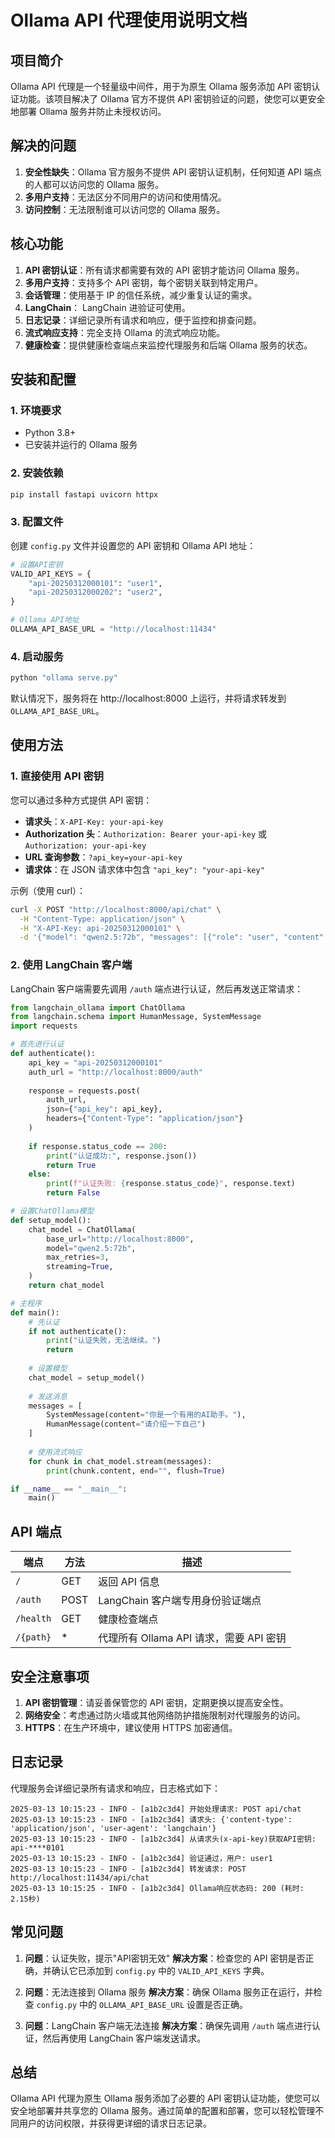 # Ollama API 代理使用说明文档

## 项目简介

Ollama API 代理是一个轻量级中间件，用于为原生 Ollama 服务添加 API 密钥认证功能。该项目解决了 Ollama 官方不提供 API 密钥验证的问题，使您可以更安全地部署 Ollama 服务并防止未授权访问。

## 解决的问题

1. **安全性缺失**：Ollama 官方服务不提供 API 密钥认证机制，任何知道 API 端点的人都可以访问您的 Ollama 服务。
2. **多用户支持**：无法区分不同用户的访问和使用情况。
3. **访问控制**：无法限制谁可以访问您的 Ollama 服务。

## 核心功能

1. **API 密钥认证**：所有请求都需要有效的 API 密钥才能访问 Ollama 服务。
2. **多用户支持**：支持多个 API 密钥，每个密钥关联到特定用户。
3. **会话管理**：使用基于 IP 的信任系统，减少重复认证的需求。
4. **LangChain**： LangChain 进验证可使用。
5. **日志记录**：详细记录所有请求和响应，便于监控和排查问题。
6. **流式响应支持**：完全支持 Ollama 的流式响应功能。
7. **健康检查**：提供健康检查端点来监控代理服务和后端 Ollama 服务的状态。

## 安装和配置

### 1. 环境要求

- Python 3.8+
- 已安装并运行的 Ollama 服务

### 2. 安装依赖

```bash
pip install fastapi uvicorn httpx
```

### 3. 配置文件

创建 `config.py` 文件并设置您的 API 密钥和 Ollama API 地址：

```python
# 设置API密钥
VALID_API_KEYS = {
    "api-20250312000101": "user1",
    "api-20250312000202": "user2",
}

# Ollama API地址
OLLAMA_API_BASE_URL = "http://localhost:11434"
```

### 4. 启动服务

```bash
python "ollama serve.py"
```

默认情况下，服务将在 http://localhost:8000 上运行，并将请求转发到 `OLLAMA_API_BASE_URL`。

## 使用方法

### 1. 直接使用 API 密钥

您可以通过多种方式提供 API 密钥：

- **请求头**：`X-API-Key: your-api-key`
- **Authorization 头**：`Authorization: Bearer your-api-key` 或 `Authorization: your-api-key`
- **URL 查询参数**：`?api_key=your-api-key`
- **请求体**：在 JSON 请求体中包含 `"api_key": "your-api-key"`

示例（使用 curl）：

```bash
curl -X POST "http://localhost:8000/api/chat" \
  -H "Content-Type: application/json" \
  -H "X-API-Key: api-20250312000101" \
  -d '{"model": "qwen2.5:72b", "messages": [{"role": "user", "content": "你好"}], "stream": true}'
```

### 2. 使用 LangChain 客户端

LangChain 客户端需要先调用 `/auth` 端点进行认证，然后再发送正常请求：

```python
from langchain_ollama import ChatOllama
from langchain.schema import HumanMessage, SystemMessage
import requests

# 首先进行认证
def authenticate():
    api_key = "api-20250312000101"
    auth_url = "http://localhost:8000/auth"
    
    response = requests.post(
        auth_url,
        json={"api_key": api_key},
        headers={"Content-Type": "application/json"}
    )
    
    if response.status_code == 200:
        print("认证成功:", response.json())
        return True
    else:
        print(f"认证失败: {response.status_code}", response.text)
        return False

# 设置ChatOllama模型
def setup_model():
    chat_model = ChatOllama(
        base_url="http://localhost:8000",
        model="qwen2.5:72b",
        max_retries=3,
        streaming=True,
    )
    return chat_model

# 主程序
def main():
    # 先认证
    if not authenticate():
        print("认证失败，无法继续。")
        return
    
    # 设置模型
    chat_model = setup_model()
    
    # 发送消息
    messages = [
        SystemMessage(content="你是一个有用的AI助手。"),
        HumanMessage(content="请介绍一下自己")
    ]
    
    # 使用流式响应
    for chunk in chat_model.stream(messages):
        print(chunk.content, end="", flush=True)

if __name__ == "__main__":
    main()
```

## API 端点

| 端点 | 方法 | 描述 |
|------|------|------|
| `/` | GET | 返回 API 信息 |
| `/auth` | POST | LangChain 客户端专用身份验证端点 |
| `/health` | GET | 健康检查端点 |
| `/{path}` | * | 代理所有 Ollama API 请求，需要 API 密钥 |

## 安全注意事项

1. **API 密钥管理**：请妥善保管您的 API 密钥，定期更换以提高安全性。
2. **网络安全**：考虑通过防火墙或其他网络防护措施限制对代理服务的访问。
3. **HTTPS**：在生产环境中，建议使用 HTTPS 加密通信。

## 日志记录

代理服务会详细记录所有请求和响应，日志格式如下：

```
2025-03-13 10:15:23 - INFO - [a1b2c3d4] 开始处理请求: POST api/chat
2025-03-13 10:15:23 - INFO - [a1b2c3d4] 请求头: {'content-type': 'application/json', 'user-agent': 'langchain'}
2025-03-13 10:15:23 - INFO - [a1b2c3d4] 从请求头(x-api-key)获取API密钥: api-****0101
2025-03-13 10:15:23 - INFO - [a1b2c3d4] 验证通过，用户: user1
2025-03-13 10:15:23 - INFO - [a1b2c3d4] 转发请求: POST http://localhost:11434/api/chat
2025-03-13 10:15:25 - INFO - [a1b2c3d4] Ollama响应状态码: 200 (耗时: 2.15秒)
```

## 常见问题

1. **问题**：认证失败，提示"API密钥无效"
   **解决方案**：检查您的 API 密钥是否正确，并确认它已添加到 `config.py` 中的 `VALID_API_KEYS` 字典。

2. **问题**：无法连接到 Ollama 服务
   **解决方案**：确保 Ollama 服务正在运行，并检查 `config.py` 中的 `OLLAMA_API_BASE_URL` 设置是否正确。

3. **问题**：LangChain 客户端无法连接
   **解决方案**：确保先调用 `/auth` 端点进行认证，然后再使用 LangChain 客户端发送请求。

## 总结

Ollama API 代理为原生 Ollama 服务添加了必要的 API 密钥认证功能，使您可以安全地部署并共享您的 Ollama 服务。通过简单的配置和部署，您可以轻松管理不同用户的访问权限，并获得更详细的请求日志记录。
